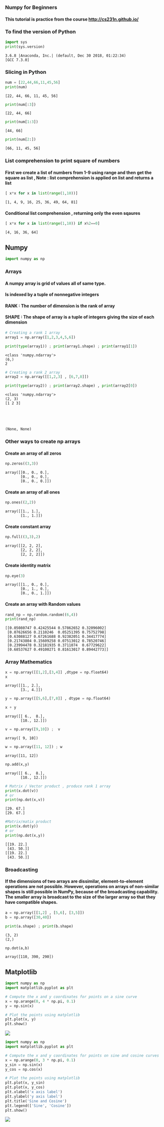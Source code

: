 ### Numpy for Beginners

#### This tutorial is practice from the course http://cs231n.github.io/

###  To find the version of Python


```python
import sys
print(sys.version)
```

    3.6.8 |Anaconda, Inc.| (default, Dec 30 2018, 01:22:34) 
    [GCC 7.3.0]


###  Slicing in Python


```python
num = [22,44,66,11,45,56]
print(num)
```

    [22, 44, 66, 11, 45, 56]



```python
print(num[:3])
```

    [22, 44, 66]



```python
print(num[1:3])
```

    [44, 66]



```python
print(num[2:])
```

    [66, 11, 45, 56]


### List comprehension to print square of numbers

####  First we create a list of numbers from 1-9 using range and then get the square as list , Note : list comprehension is applied on list and returns a list 


```python
[ x*x for x in list(range(1,10))]
```




    [1, 4, 9, 16, 25, 36, 49, 64, 81]



####  Conditional list comprehension , returning only the even sqaures


```python
[ x*x for x in list(range(1,10)) if x%2==0]
```




    [4, 16, 36, 64]



## Numpy


```python
import numpy as np
```

### Arrays

#### A numpy array  is grid of values all of same type.
#### Is indexed by a tuple of nonnegative integers
#### RANK : The number of dimension is the rank of array
#### SHAPE : The shape of array is a tuple of integers giving the size of each dimension


```python
# Creating a rank 1 array
array1 = np.array([1,2,3,4,5,6])
```


```python
print(type(array1)) ; print(array1.shape) ; print(array1[1])
```

    <class 'numpy.ndarray'>
    (6,)
    2



```python
# Creating a rank 2 array 
array2 = np.array([[1,2,3] , [6,7,8]])
```


```python
print(type(array2)) ; print(array2.shape) , print(array2[0])
```

    <class 'numpy.ndarray'>
    (2, 3)
    [1 2 3]





    (None, None)



### Other ways to create np arrays

####  Create an array of all zeros


```python
np.zeros((3,3))
```




    array([[0., 0., 0.],
           [0., 0., 0.],
           [0., 0., 0.]])



#### Create an array of all ones


```python
np.ones((2,2))
```




    array([[1., 1.],
           [1., 1.]])



#### Create constant array


```python
np.full((3,3),2)
```




    array([[2, 2, 2],
           [2, 2, 2],
           [2, 2, 2]])



#### Create identity matrix


```python
np.eye(3)
```




    array([[1., 0., 0.],
           [0., 1., 0.],
           [0., 0., 1.]])



####  Create an array with Random values


```python
rand_np = np.random.random((6,4))
print(rand_np)
```

    [[0.05080747 0.42425544 0.57862652 0.32096002]
     [0.07626656 0.2110246  0.05251395 0.75752798]
     [0.63088127 0.67261688 0.92382051 0.34417774]
     [0.21743804 0.15609258 0.07513012 0.78520746]
     [0.23994478 0.32181935 0.3711074  0.67729622]
     [0.68537627 0.49100271 0.81613017 0.89442773]]


### Array Mathematics


```python
x = np.array([[1,2],[3,4]] ,dtype = np.float64)
x
```




    array([[1., 2.],
           [3., 4.]])




```python
y = np.array([[5,6],[7,8]] , dtype = np.float64)
```


```python
x + y
```




    array([[ 6.,  8.],
           [10., 12.]])




```python
v = np.array([9,10]) ;  v
```




    array([ 9, 10])




```python
w = np.array([11, 12]) ; w
```




    array([11, 12])




```python
np.add(x,y)
```




    array([[ 6.,  8.],
           [10., 12.]])




```python
# Matrix / Vector product , produce rank 1 array
print(x.dot(v))
# or
print(np.dot(x,v))
```

    [29. 67.]
    [29. 67.]



```python
#Matrix/matix product 
print(x.dot(y))
# or
print(np.dot(x,y))
```

    [[19. 22.]
     [43. 50.]]
    [[19. 22.]
     [43. 50.]]


### Broadcasting


#### If the dimensions of two arrays are dissimilar, element-to-element operations are not possible. However, operations on arrays of non-similar shapes is still possible in NumPy, because of the broadcasting capability. The smaller array is broadcast to the size of the larger array so that they have compatible shapes.


```python
a = np.array([[1,2] , [5,6], [3,5]]) 
b = np.array([30,40]) 
```


```python
print(a.shape) ; print(b.shape)
```

    (3, 2)
    (2,)



```python
np.dot(a,b) 
```




    array([110, 390, 290])



## Matplotlib


```python
import numpy as np
import matplotlib.pyplot as plt

# Compute the x and y coordinates for points on a sine curve
x = np.arange(0, 4 * np.pi, 0.1)
y = np.sin(x)

# Plot the points using matplotlib
plt.plot(x, y)
plt.show()  
```


![](/images/numpy/output_48_0.png)



```python
import numpy as np
import matplotlib.pyplot as plt

# Compute the x and y coordinates for points on sine and cosine curves
x = np.arange(0, 3 * np.pi, 0.1)
y_sin = np.sin(x)
y_cos = np.cos(x)

# Plot the points using matplotlib
plt.plot(x, y_sin)
plt.plot(x, y_cos)
plt.xlabel('x axis label')
plt.ylabel('y axis label')
plt.title('Sine and Cosine')
plt.legend(['Sine', 'Cosine'])
plt.show()

```


![](/images/numpy/output_49_0.png)
